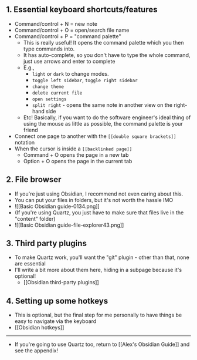 ## 1. Essential keyboard shortcuts/features
- Command/control + N = new note
- Command/control + O = open/search file name
- Command/control + P = "command palette"
	- This is really useful! It opens the command palette which you then type commands into. 
	- It has auto-complete, so you don't have to type the whole command, just use arrows and enter to complete
	- E.g., 
		- `light` or `dark` to change modes. 
		- `toggle left sidebar`, `toggle right sidebar`
		- `change theme`
		- `delete current file`
		- `open settings`
		- `split right` - opens the same note in another view on the right-hand side
	- Etc! Basically, if you want to do the software engineer's ideal thing of using the mouse as little as possible, the command palette is your friend
- Connect one page to another with the `[[double square brackets]]` notation
- When the cursor is inside a `[[backlinked page]]`
	- Command + O opens the page in a new tab
	- Option + O opens the page in the current tab
## 2. File browser
- If you're just using Obsidian, I recommend not even caring about this. 
- You can put your files in folders, but it's not worth the hassle IMO
- ![[Basic Obsidian guide-0134.png]]
- (If you're using Quartz, you just have to make sure that files live in the "content" folder)
- ![[Basic Obsidian guide-file-explorer43.png]]
## 3. Third party plugins
- To make Quartz work, you'll want the "git" plugin - other than that, none are essential
- I'll write a bit more about them here, hiding in a subpage because it's optional! 
	- [[Obsidian third-party plugins]]
## 4. Setting up some hotkeys
- This is optional, but the final step for me personally to have things be easy to navigate via the keyboard
- [[Obsidian hotkeys]]

--- 

- If you're going to use Quartz too, return to [[Alex's Obsidian Guide]] and see the appendix!